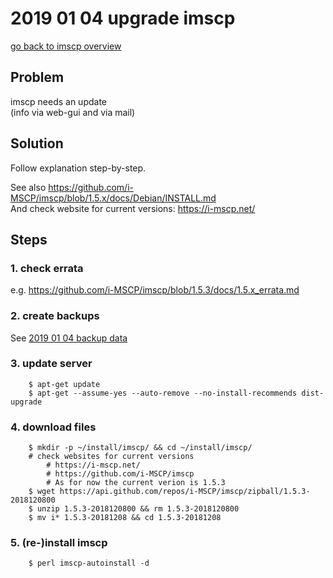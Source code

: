 # 2019 01 04 upgrade imscp

[go back to imscp overview](../doc/imscp.md#update-imscp)


## Problem
imscp needs an update \
(info via web-gui and via mail)


## Solution
Follow explanation step-by-step.

See also https://github.com/i-MSCP/imscp/blob/1.5.x/docs/Debian/INSTALL.md \
And check website for current versions: https://i-mscp.net/

## Steps

### 1. check errata
e.g. https://github.com/i-MSCP/imscp/blob/1.5.3/docs/1.5.x_errata.md

### 2. create backups
See [2019 01 04 backup data](../log/2019_01_04_001__backup_data.md)

### 3. update server

~~~~~
    $ apt-get update
    $ apt-get --assume-yes --auto-remove --no-install-recommends dist-upgrade
~~~~~

### 4. download files

~~~~~
    $ mkdir -p ~/install/imscp/ && cd ~/install/imscp/
    # check websites for current versions
        # https://i-mscp.net/
        # https://github.com/i-MSCP/imscp
        # As for now the current verion is 1.5.3
    $ wget https://api.github.com/repos/i-MSCP/imscp/zipball/1.5.3-2018120800
    $ unzip 1.5.3-2018120800 && rm 1.5.3-2018120800
    $ mv i* 1.5.3-20181208 && cd 1.5.3-20181208
~~~~~


### 5. (re-)install imscp

~~~~~
    $ perl imscp-autoinstall -d
~~~~~
